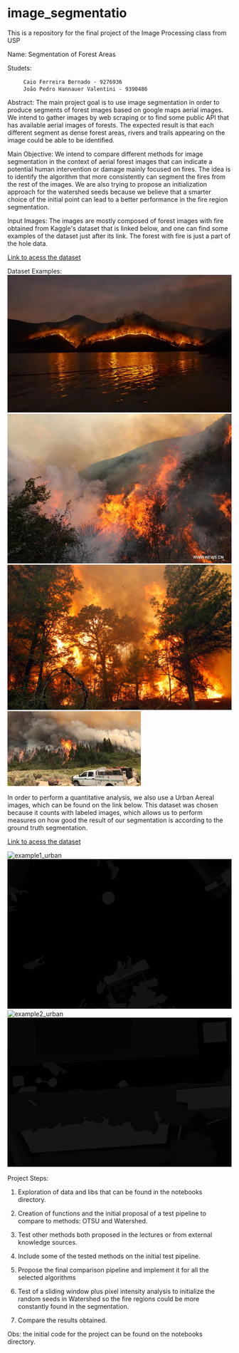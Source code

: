# image_segmentatio
This is a repository for the final project of the Image Processing class from USP 

Name: Segmentation of Forest Areas

Studets: 

         Caio Ferreira Bernado - 9276936
         João Pedro Hannauer Valentini - 9390486
         
         
Abstract: The main project goal is to use image segmentation in order to produce segments of forest images based on google maps aerial images. We intend to gather images by web scraping or to find some public API that has available aerial images of forests. The expected result is that each different segment as dense forest areas, rivers and trails appearing on the image could be able to be identified.

Main Objective: We intend to compare different methods for image segmentation in the context of aerial forest images that can indicate a potential human intervention or damage mainly focused on fires. The idea is to identify the algorithm that more consistently can segment the fires from the rest of the images. We are also trying to propose an initialization approach for the watershed seeds because we believe that a smarter choice of the initial point can lead to a better performance in the fire region segmentation.

Input Images: The images are mostly composed of forest images with fire obtained from Kaggle's dataset that is linked below, and one can find some examples of the dataset just after its link. The forest with fire is just a part of the hole data.

[Link to acess the dataset](https://www.kaggle.com/kutaykutlu/forest-fire)

Dataset Examples:
![example1](https://github.com/Hannauer/forest_image_segmentation/blob/main/fire_seg_test/1.png)
![example2](https://github.com/Hannauer/forest_image_segmentation/blob/main/fire_seg_test/2.jpg)
![example3](https://github.com/Hannauer/forest_image_segmentation/blob/main/fire_seg_test/3.jpg)
![example4](https://github.com/Hannauer/forest_image_segmentation/blob/main/fire_seg_test/4.jpg)

In order to perform a quantitative analysis, we also use a Urban Aereal images, which can be found on the link below. This dataset was chosen because it counts with labeled images, which allows us to perform measures on how good the result of our segmentation is according to the ground truth segmentation.

[Link to acess the dataset](https://www.kaggle.com/bulentsiyah/semantic-drone-dataset)

![example1_urban](https://github.com/Hannauer/forest_image_segmentation/blob/main/notebooks/000.jpg)
![example1_urban_label](https://github.com/Hannauer/forest_image_segmentation/blob/main/notebooks/000_label.png)
![example2_urban](https://github.com/Hannauer/forest_image_segmentation/blob/main/notebooks/572.jpg)
![example2_urban_label](https://github.com/Hannauer/forest_image_segmentation/blob/main/notebooks/572_label.png)


Project Steps:

1. Exploration of data and libs that can be found in the notebooks directory.

2. Creation of functions and the initial proposal of a test pipeline to compare to methods: OTSU and Watershed.

3. Test other methods both proposed in the lectures or from external knowledge sources. 

4. Include some of the tested methods on the initial test pipeline.

5. Propose the final comparison pipeline and implement it for all the selected algorithms

6. Test of a sliding window plus pixel intensity analysis to initialize the random seeds in Watershed so the fire regions could be more constantly found in the segmentation.

7. Compare the results obtained.


Obs: the initial code for the project can be found on the notebooks directory.
